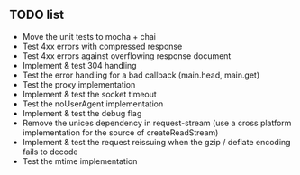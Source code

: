 ## TODO list

 * Move the unit tests to mocha + chai
 * Test 4xx errors with compressed response
 * Test 4xx errors against overflowing response document
 * Implement & test 304 handling
 * Test the error handling for a bad callback (main.head, main.get)
 * Test the proxy implementation
 * Implement & test the socket timeout
 * Test the noUserAgent implementation
 * Implement & test the debug flag
 * Remove the unices dependency in request-stream (use a cross platform implementation for the source of createReadStream)
 * Implement & test the request reissuing when the gzip / deflate encoding fails to decode
 * Test the mtime implementation
